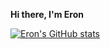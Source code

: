 **Hi there, I'm Eron**


[![Eron's GitHub stats](https://github-readme-stats.vercel.app/api?username=Grimnirobser&show_icons=true&theme=tokyonight)](https://github.com/anuraghazra/github-readme-stats)
